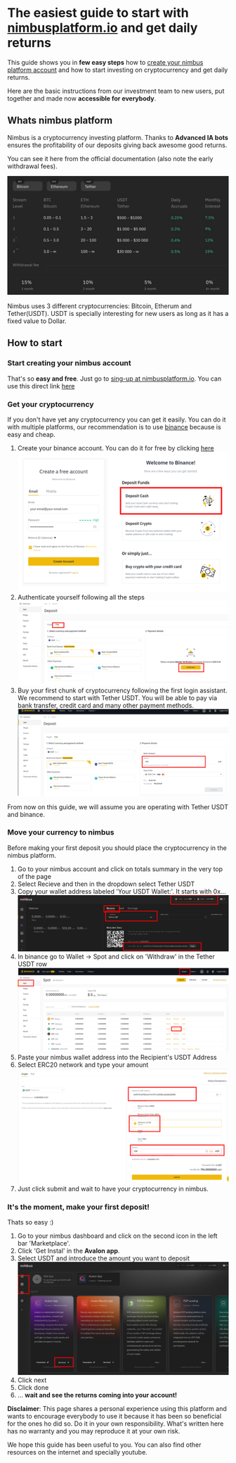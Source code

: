 # **The easiest guide to start with  [nimbusplatform.io](https://app.nimbusplatform.io/sign-up)** and get daily returns
This guide shows you in **few easy steps** how to [create your nimbus platform account](https://app.nimbusplatform.io/sign-up) and how to start investing on cryptocurrency and get daily returns.

Here are the basic instructions from our investment team to new users, put together and made now **accessible for everybody**.

## Whats nimbus platform

Nimbus is a cryptocurrency investing platform. Thanks to **Advanced IA bots** ensures the profitability of our deposits giving back awesome good returns.

You can see it here from the official documentation (also note the early withdrawal fees).

![Deposits daily and monthly returns nimbus platform](assets/img/intro.png)

Nimbus uses 3 different cryptocurrencies: Bitcoin, Etherum and Tether(USDT). USDT is specially interesting for new users as long as it has a fixed value to Dollar.

## How to start

### Start creating your nimbus account

That's so **easy and free**. Just go to [sing-up at nimbusplatform.io](https://app.nimbusplatform.io/sign-up). You can use this direct link [here](https://app.nimbusplatform.io/sign-up)

### Get your cryptocurrency

If you don't have yet any cryptocurrency you can get it easily. You can do it with multiple platforms, our recommendation is to use [binance](https://binance.com) because is easy and cheap.

1. Create your binance account. You can do it for free by clicking [here](https://accounts.binance.com/register)
![Login binance](assets/img/1_11.png)
2. Authenticate yourself following all the steps
![Authenticate at binance](assets/img/1_3.png)
3. Buy your first chunk of cryptocurrency following the first login assistant. We recommend to start with Tether USDT. You will be able to pay via bank transfer, credit card and many other payment methods.
![Buy cryptocurrency with binance](assets/img/1_4.png)

From now on this guide, we will assume you are operating with Tether USDT and binance.

### Move your currency to nimbus 

Before making your first deposit you should place the cryptocurrency in the nimbus platform.

1. Go to your nimbus account and click on totals summary in the very top of the page
2. Select Recieve and then in the dropdown select Tether USDT
3. Copy your wallet address labeled 'Your USDT Wallet:'. It starts with 0x...
![Get your cryptocurrency walled id in nimbus platform](assets/img/2_1.png)
4. In binance go to Wallet -> Spot and click on 'Withdraw' in the Tether USDT row
![Withdraw your cryptocurrency from binance to nimbus platform](assets/img/2_4.png)
5. Paste your nimbus wallet address into the Recipient's USDT Address
6. Select ERC20 network and type your amount
![Withdraw your cryptocurrency from binance to nimbus platform](assets/img/2_6.png)
7. Just click submit and wait to have your cryptocurrency in nimbus.

### It's the moment, make your first deposit!

Thats so easy :)
1. Go to your nimbus dashboard and click on the second icon in the left bar 'Marketplace'.
2. Click 'Get Instal' in the **Avalon app**.
3. Select USDT and introduce the amount you want to deposit
![Make your nimbus platform deposit with Avalon app](assets/img/3_1.png)
4. Click next
5. Click done
6. ... **wait and see the returns coming into your account!**


**Disclaimer**: This page shares a personal experience using this platform and wants to encourage everybody to use it because it has been so beneficial for the ones ho did so. Do it in your own responsibility. What's written here has no warranty and you may reproduce it at your own risk.

We hope this guide has been useful to you. You can also find other resources on the internet and specially youtube.

